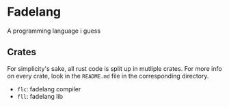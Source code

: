 # Fadelang
A programming language i guess


## Crates
For simplicity's sake, all rust code is split up in mutliple crates.
For more info on every crate, look in the `README.md` file in the corresponding directory.

- `flc`: fadelang compiler
- `fll`: fadelang lib
